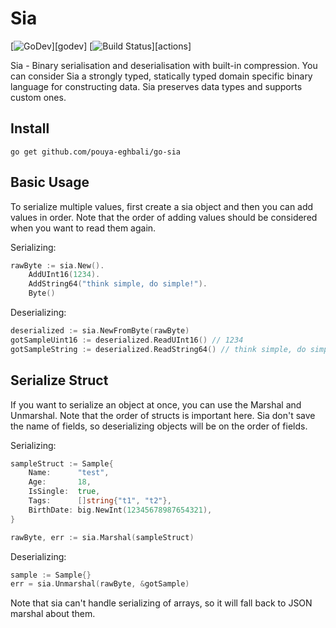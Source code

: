# Sia

[![GoDev](https://img.shields.io/static/v1?label=godev&message=reference&color=00add8)][godev]
[![Build Status](https://github.com/pouya-eghbali/go-sia/actions/workflows/test.yml/badge.svg?branch=master)][actions]

Sia - Binary serialisation and deserialisation with built-in compression. You can consider Sia a strongly typed, statically typed domain specific binary language for constructing data. Sia preserves data types and supports custom ones.

## Install

`
go get github.com/pouya-eghbali/go-sia
`

## Basic Usage

To serialize multiple values, first create a sia object and then you can add values in order. Note that the order of adding values should be considered when you want to read them again.

Serializing:
```go
rawByte := sia.New().
    AddUInt16(1234).
    AddString64("think simple, do simple!").
    Byte()
```

Deserializing:
```go
deserialized := sia.NewFromByte(rawByte)
gotSampleUint16 := deserialized.ReadUInt16() // 1234
gotSampleString := deserialized.ReadString64() // think simple, do simple!
```

## Serialize Struct

If you want to serialize an object at once, you can use the Marshal and Unmarshal. Note that the order of structs is important here. Sia don't save the name of fields, so deserializing objects will be on the order of fields.

Serializing:
```go
sampleStruct := Sample{
    Name:      "test",
    Age:       18,
    IsSingle:  true,
    Tags:      []string{"t1", "t2"},
    BirthDate: big.NewInt(12345678987654321),
}

rawByte, err := sia.Marshal(sampleStruct)
```

Deserializing:
```go
sample := Sample{}
err = sia.Unmarshal(rawByte, &gotSample)
```

Note that sia can't handle serializing of arrays, so it will fall back to JSON marshal about them.